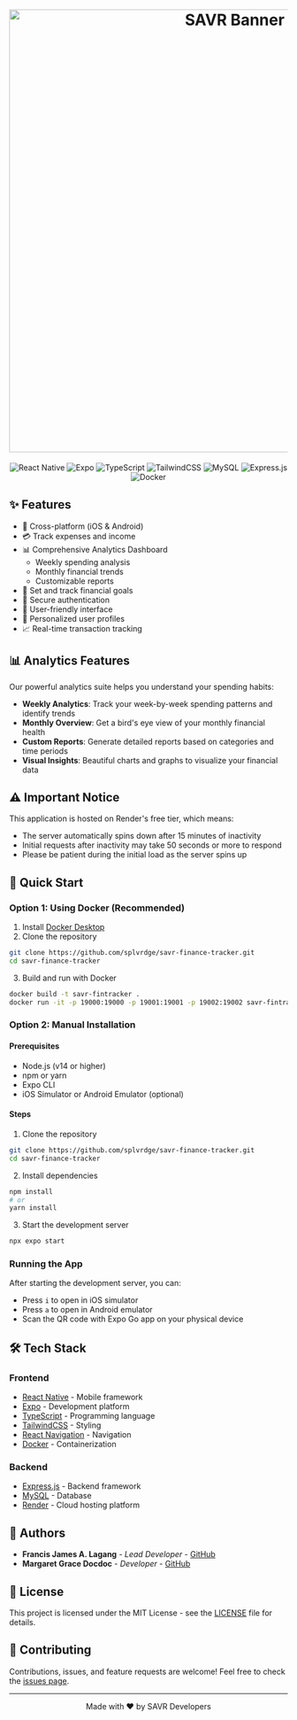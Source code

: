 <div align="center">

<h1>
  <img src="../FRONTEND/assets/images/SAVR-Banner.png" alt="SAVR Banner" width="800"/>
</h1>

![React Native](https://img.shields.io/badge/React_Native-20232A?style=for-the-badge&logo=react&logoColor=61DAFB)
![Expo](https://img.shields.io/badge/Expo-000020?style=for-the-badge&logo=expo&logoColor=white)
![TypeScript](https://img.shields.io/badge/TypeScript-007ACC?style=for-the-badge&logo=typescript&logoColor=white)
![TailwindCSS](https://img.shields.io/badge/Tailwind_CSS-38B2AC?style=for-the-badge&logo=tailwind-css&logoColor=white)
![MySQL](https://img.shields.io/badge/MySQL-005C84?style=for-the-badge&logo=mysql&logoColor=white)
![Express.js](https://img.shields.io/badge/Express.js-404D59?style=for-the-badge)
![Docker](https://img.shields.io/badge/Docker-2496ED?style=for-the-badge&logo=docker&logoColor=white)

</div>

## ✨ Features

- 📱 Cross-platform (iOS & Android)
- 💳 Track expenses and income
- 📊 Comprehensive Analytics Dashboard
  - Weekly spending analysis
  - Monthly financial trends
  - Customizable reports
- 🎯 Set and track financial goals
- 🔐 Secure authentication
- 📱 User-friendly interface
- 👤 Personalized user profiles
- 📈 Real-time transaction tracking

## 📊 Analytics Features

Our powerful analytics suite helps you understand your spending habits:

- **Weekly Analytics**: Track your week-by-week spending patterns and identify trends
- **Monthly Overview**: Get a bird's eye view of your monthly financial health
- **Custom Reports**: Generate detailed reports based on categories and time periods
- **Visual Insights**: Beautiful charts and graphs to visualize your financial data

## ⚠️ Important Notice

This application is hosted on Render's free tier, which means:
- The server automatically spins down after 15 minutes of inactivity
- Initial requests after inactivity may take 50 seconds or more to respond
- Please be patient during the initial load as the server spins up

## 🚀 Quick Start

### Option 1: Using Docker (Recommended)

1. Install [Docker Desktop](https://www.docker.com/products/docker-desktop/)
2. Clone the repository
```bash
git clone https://github.com/splvrdge/savr-finance-tracker.git
cd savr-finance-tracker
```

3. Build and run with Docker
```bash
docker build -t savr-fintracker .
docker run -it -p 19000:19000 -p 19001:19001 -p 19002:19002 savr-fintracker
```

### Option 2: Manual Installation

#### Prerequisites

- Node.js (v14 or higher)
- npm or yarn
- Expo CLI
- iOS Simulator or Android Emulator (optional)

#### Steps

1. Clone the repository
```bash
git clone https://github.com/splvrdge/savr-finance-tracker.git
cd savr-finance-tracker
```

2. Install dependencies
```bash
npm install
# or
yarn install
```

3. Start the development server
```bash
npx expo start
```

### Running the App

After starting the development server, you can:
- Press `i` to open in iOS simulator
- Press `a` to open in Android emulator
- Scan the QR code with Expo Go app on your physical device

## 🛠️ Tech Stack

### Frontend
- [React Native](https://reactnative.dev/) - Mobile framework
- [Expo](https://expo.dev/) - Development platform
- [TypeScript](https://www.typescriptlang.org/) - Programming language
- [TailwindCSS](https://tailwindcss.com/) - Styling
- [React Navigation](https://reactnavigation.org/) - Navigation
- [Docker](https://www.docker.com/) - Containerization

### Backend
- [Express.js](https://expressjs.com/) - Backend framework
- [MySQL](https://www.mysql.com/) - Database
- [Render](https://render.com/) - Cloud hosting platform

## 👥 Authors

- **Francis James A. Lagang** - _Lead Developer_ - [GitHub](https://github.com/splvrdge)
- **Margaret Grace Docdoc** - _Developer_ - [GitHub](https://github.com/dushaaaa)

## 📄 License

This project is licensed under the MIT License - see the [LICENSE](LICENSE) file for details.

## 🤝 Contributing

Contributions, issues, and feature requests are welcome! Feel free to check the [issues page](https://github.com/splvrdge/savr-finance-tracker/issues).

---

<div align="center">

Made with ❤️ by SAVR Developers

</div>
